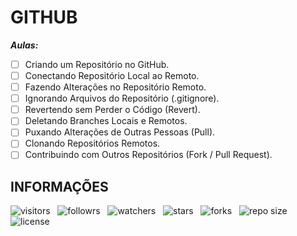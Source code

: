 # GITHUB

***Aulas:***

- [ ] Criando um Repositório no GitHub.
- [ ] Conectando Repositório Local ao Remoto.
- [ ] Fazendo Alterações no Repositório Remoto.
- [ ] Ignorando Arquivos do Repositório (.gitignore).
- [ ] Revertendo sem Perder o Código (Revert).
- [ ] Deletando Branches Locais e Remotos.
- [ ] Puxando Alterações de Outras Pessoas (Pull).
- [ ] Clonando Repositórios Remotos.
- [ ] Contribuindo com Outros Repositórios (Fork / Pull Request).

## INFORMAÇÕES

![visitors](https://visitor-badge.glitch.me/badge?page_id=Devsgeeknerd.github-zp "Total de Visitas")
&nbsp;
![followrs](https://img.shields.io/github/followers/Devsgeeknerd?style=social "Total de Seguidores")
&nbsp;
![watchers](https://img.shields.io/github/watchers/Devsgeeknerd/github-zp?style=social "Total de Observadores")
&nbsp;
![stars](https://img.shields.io/github/stars/Devsgeeknerd/github-zp?style=social "Total de Estrelas Recebidas")
&nbsp;
![forks](https://img.shields.io/github/forks/Devsgeeknerd/github-zp?style=social "Total de Forks")
&nbsp;
![repo size](https://img.shields.io/github/repo-size/Devsgeeknerd/github-zp?style=social "Tamanho do Repositório")
&nbsp;
![license](https://img.shields.io/github/license/Devsgeeknerd/github-zp?style=social "Licença do Repositório")

